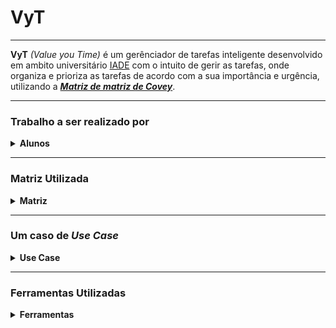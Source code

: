 # VyT

---

**VyT** _(Value you Time)_ é um gerênciador de tarefas inteligente desenvolvido em ambito universitário
[IADE](https://www.iade.europeia.pt/) com o intuito de gerir as tarefas, onde organiza e prioriza as tarefas de acordo
com a sua importância e urgência, utilizando a [_**Matriz de matriz de Covey**_](#matriz).

---

### Trabalho a ser realizado por

<details>
 <summary> <B> Alunos </B> </summary>

| Nome           | Nº de Estudante |
|----------------|-----------------|
| Sebastião Rusu | 20220905        |
| Tomás Lebre    | 20220907        |
| José Franco    | 20220837        |

</details>

---

### Matriz Utilizada <a id="matriz"></a>

<details>
 <summary> <B> Matriz </B> </summary>

### Matriz de Covey

A _matriz de Covey_ é uma ferramenta de gestão de tempo que ajuda a priorizar tarefas e atividades de acordo com a sua
importância e urgência.

```mermaid
graph TD
    A[Gestão Pessoal - Matriz de Covey]
    A --> Q1[Quadrante 1 - Urgente e Importante]
    A --> Q2[Quadrante 2 - Importante, mas não Urgente]
    A --> Q3[Quadrante 3 - Urgente, mas Não Importante]
    A --> Q4[Quadrante 4 - Nem Urgente nem Importante]
    Q1 --> T1[Resolver crises]
    Q1 --> T2[Atender prazos apertados]
    Q2 --> T3[Planeamento de longo prazo]
    Q2 --> T4[Desenvolvimento pessoal]
    Q3 --> T5[Interrupções desnecessárias]
    Q3 --> T6[Emails e reuniões sem importância]
    Q4 --> T7[Atividades de lazer excessivas]
    Q4 --> T8[Procrastinação]

```

Uma explicação melhor da Matriz de Covey [aqui](https://www.flowup.me/blog/matriz-de-covey/)
</details>

---

### Um caso de _Use Case_

<details>

 <summary> <B> Use Case </B> </summary>

### _Use Case_

```mermaid
    flowchart TD
    A("User") --> B("Use Case") & Feed("Feedback")
    B --> C["No time for tasks"]
    C --> D{{"WebAPP VYT"}}
    D --> E["insert tasks"]
    E --> F["Tasks organized for user"]
    F --> A
    Feed -- Bad --> Bad("Reorganize")
    Feed -- Good --> Good("Finish")
    Bad --> F
   ```

</details>

---

### Ferramentas Utilizadas

<details>
<summary> <B> Ferramentas </B> </summary>

---

<details>
    <summary> <B> Frontend </B> </summary>

 **React - Typescript + bootstrap**
 **Documentação**
 
  - [React](https://reactjs.org/)
  - [Typescript](https://www.typescriptlang.org/)
  - [Bootstrap](https://getbootstrap.com/)

</details>

---

<details>
    <summary> <B> Backend </B> </summary>
    Java + postgresql + Docker


</details>

---

</details>

